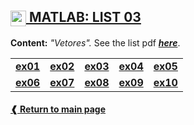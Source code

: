 ## [<img height="25" align="center" src="https://cdn.jsdelivr.net/gh/devicons/devicon/icons/matlab/matlab-original.svg"> **MATLAB: LIST 03**](./)

**Content:** _"Vetores"._
See the list pdf [**_here_**](./list03.pdf).

<table>
  <tr>
    <td> <a href="./ex01.m"> <b> ex01 </b> </a> </td>
    <td> <a href="./ex02.m"> <b> ex02 </b> </a> </td>
    <td> <a href="./ex03.m"> <b> ex03 </b> </a> </td>
    <td> <a href="./ex04.m"> <b> ex04 </b> </a> </td>
    <td> <a href="./ex05.m"> <b> ex05 </b> </a> </td>
  </tr>
  <tr>
    <td> <a href="./ex06.m"> <b> ex06 </b> </a> </td>
    <td> <a href="./ex07.m"> <b> ex07 </b> </a> </td>
    <td> <a href="./ex08.m"> <b> ex08 </b> </a> </td>
    <td> <a href="./ex09.m"> <b> ex09 </b> </a> </td>
    <td> <a href="./ex10.m"> <b> ex10 </b> </a> </td>
  </tr>
</table>

#### [**❰ Return to main page**](../../)
